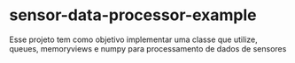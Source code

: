 # sensor-data-processor-example
Esse projeto tem como objetivo implementar uma classe que utilize, queues, memoryviews e numpy para processamento de dados de sensores
